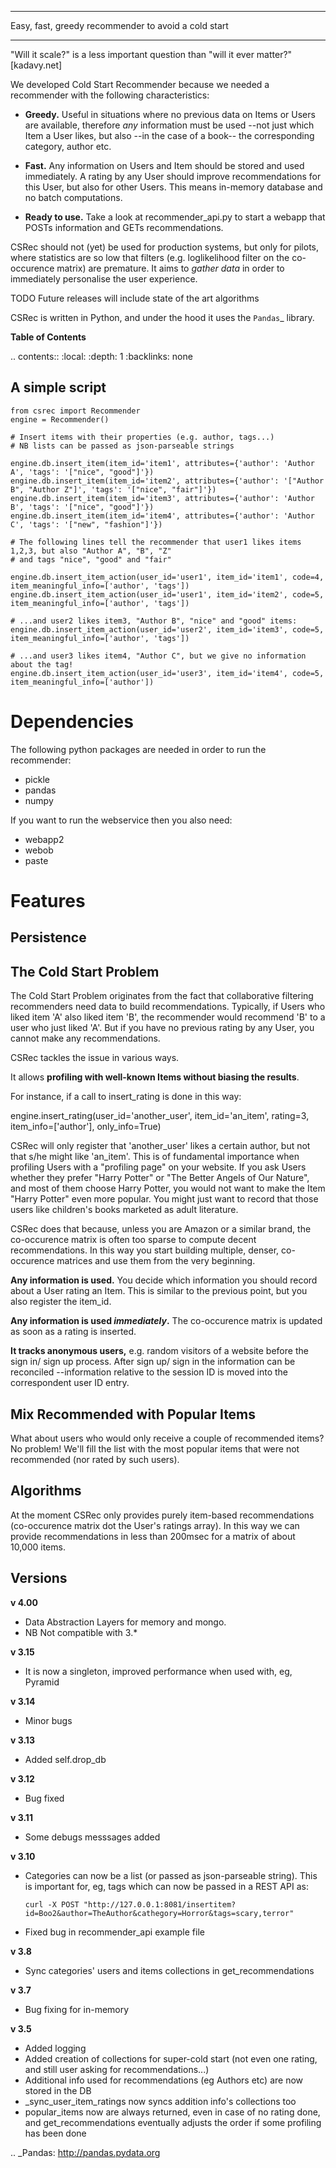 ****************************************************
Easy, fast, greedy recommender to avoid a cold start
****************************************************
        
"Will it scale?" is a less important question than "will it ever matter?" [kadavy.net]

We developed Cold Start Recommender because we needed a recommender
with the following characteristics:

* **Greedy.** Useful in situations where no previous data on Items or
    Users are available, therefore *any* information must be used
    --not just which Item a User likes, but also --in the case of a
    book-- the corresponding category, author etc.

* **Fast.** Any information on Users and Item should be stored and
    used immediately. A rating by any User should improve
    recommendations for this User, but also for other Users. This
    means  in-memory database and no batch computations.

* **Ready to use.** Take a look at recommender_api.py to start
    a webapp that POSTs information and GETs recommendations.


CSRec should not (yet) be used for production systems, but only for
pilots, where statistics are so low that filters (e.g. loglikelihood
filter on the co-occurence matrix) are premature. It aims to
*gather data* in order to immediately personalise the user experience.

TODO Future releases will include state of the art algorithms

CSRec is written in Python, and under the hood it uses the `Pandas`_
library. 

**Table of Contents**

.. contents::
    :local:
    :depth: 1
    :backlinks: none


A simple script
---------------

    from csrec import Recommender
	engine = Recommender()

    # Insert items with their properties (e.g. author, tags...)
    # NB lists can be passed as json-parseable strings

    engine.db.insert_item(item_id='item1', attributes={'author': 'Author A', 'tags': '["nice", "good"]'})
    engine.db.insert_item(item_id='item2', attributes={'author': '["Author B", "Author Z"]', 'tags': '["nice", "fair"]'})
    engine.db.insert_item(item_id='item3', attributes={'author': 'Author B', 'tags': '["nice", "good"]'})
    engine.db.insert_item(item_id='item4', attributes={'author': 'Author C', 'tags': '["new", "fashion"]'})

    # The following lines tell the recommender that user1 likes items 1,2,3, but also "Author A", "B", "Z"
    # and tags "nice", "good" and "fair"

    engine.db.insert_item_action(user_id='user1', item_id='item1', code=4, item_meaningful_info=['author', 'tags'])
    engine.db.insert_item_action(user_id='user1', item_id='item2', code=5, item_meaningful_info=['author', 'tags'])

    # ...and user2 likes item3, "Author B", "nice" and "good" items:
    engine.db.insert_item_action(user_id='user2', item_id='item3', code=5, item_meaningful_info=['author', 'tags'])

    # ...and user3 likes item4, "Author C", but we give no information about the tag!
    engine.db.insert_item_action(user_id='user3', item_id='item4', code=5, item_meaningful_info=['author'])




Dependencies
============

The following python packages are needed in order to run the recommender:

* pickle
* pandas
* numpy

If you want to run the webservice then you also need:

* webapp2
* webob
* paste

Features
========

Persistence
-----------



The Cold Start Problem
----------------------

The Cold Start Problem originates from the fact that collaborative
filtering recommenders need data to build recommendations. Typically,
if Users who liked item 'A' also liked item 'B', the recommender would
recommend 'B' to a user who just liked 'A'. But if you have no
previous rating by any User, you cannot make any recommendations.

CSRec tackles the issue in various ways.

It allows **profiling with well-known Items without biasing the results**.

For instance, if a call to insert_rating is done in this way:

   engine.insert_rating(user_id='another_user', item_id='an_item', rating=3, item_info=['author'], only_info=True)

CSRec will only register that 'another_user' likes a certain author,
but not that s/he might like 'an_item'. This is of fundamental
importance when profiling Users with a "profiling page" on your
website.  If you ask Users whether they prefer "Harry Potter" or "The
Better Angels of Our Nature", and most of them choose Harry Potter, you would not 
want to make the Item "Harry Potter" even more popular. You might just want to record
that those users like children's books marketed as adult literature.

CSRec does that because, unless you are Amazon or a similar brand, the
co-occurence matrix is often too sparse to compute decent
recommendations. In this way you start building multiple, denser,
co-occurence matrices and use them from the very beginning.

**Any information is used.** You decide which information you should
record about a User rating an Item. This is similar to the previous
point, but you also register the item_id.

**Any information is used *immediately*.** The co-occurence matrix is
updated as soon as a rating is inserted.

**It tracks anonymous users,** e.g. random visitors of a website
before the sign in/ sign up process. After sign up/ sign in the
information can be reconciled --information relative to the session ID
is moved into the correspondent user ID entry.

Mix Recommended with Popular Items
----------------------------------

What about users who would only receive a couple of recommended items?
No problem! We'll fill the list with the most popular items that were not
recommended (nor rated by such users).

Algorithms
----------

At the moment CSRec only provides purely item-based recommendations
(co-occurence matrix dot the User's ratings array). In this way we can
provide recommendations in less than 200msec for a matrix of about
10,000 items.


Versions
--------
**v 4.00**

* Data Abstraction Layers for memory and mongo.
* NB Not compatible with 3.*

**v 3.15**

* It is now a singleton, improved performance when used with, eg, Pyramid

**v 3.14**

* Minor bugs

**v 3.13**

* Added self.drop_db

**v 3.12**

* Bug fixed

**v 3.11**

* Some debugs messsages added

**v 3.10**

* Categories can now be a list (or passed as json-parseable string).
  This is important for, eg, tags which can now be passed in a REST API as:

      curl -X POST "http://127.0.0.1:8081/insertitem?id=Boo2&author=TheAuthor&cathegory=Horror&tags=scary,terror"

* Fixed bug in recommender_api example file

**v 3.8**

* Sync categories' users and items collections in get_recommendations

**v 3.7**

* Bug fixing for in-memory

**v 3.5**

* Added logging
* Added creation of collections for super-cold start (not even one rating, and still user asking for recommendations...)
* Additional info used for recommendations (eg Authors etc) are now stored in the DB
* _sync_user_item_ratings now syncs addition info's collections too
* popular_items now are always returned, even in case of no rating done, and get_recommendations eventually adjusts the order if some profiling has been done 


.. _Pandas: http://pandas.pydata.org
